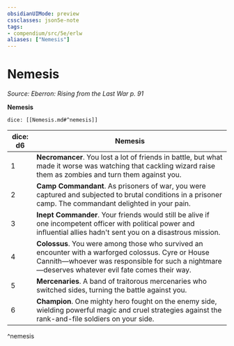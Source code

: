 ```yaml
---
obsidianUIMode: preview
cssclasses: json5e-note
tags:
- compendium/src/5e/erlw
aliases: ["Nemesis"]
---
```

# Nemesis
*Source: Eberron: Rising from the Last War p. 91* 

**Nemesis**

`dice: [[Nemesis.md#^nemesis]]`

| dice: d6 | Nemesis |
|----------|---------|
| 1 | **Necromancer**. You lost a lot of friends in battle, but what made it worse was watching that cackling wizard raise them as zombies and turn them against you. |
| 2 | **Camp Commandant**. As prisoners of war, you were captured and subjected to brutal conditions in a prisoner camp. The commandant delighted in your pain. |
| 3 | **Inept Commander**. Your friends would still be alive if one incompetent officer with political power and influential allies hadn't sent you on a disastrous mission. |
| 4 | **Colossus**. You were among those who survived an encounter with a warforged colossus. Cyre or House Cannith—whoever was responsible for such a nightmare—deserves whatever evil fate comes their way. |
| 5 | **Mercenaries**. A band of traitorous mercenaries who switched sides, turning the battle against you. |
| 6 | **Champion**. One mighty hero fought on the enemy side, wielding powerful magic and cruel strategies against the rank-and-file soldiers on your side. |
^nemesis